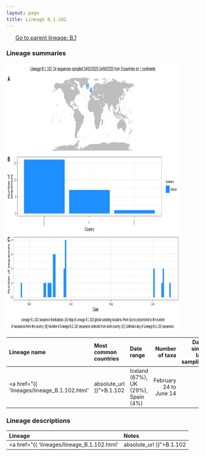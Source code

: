 ```yaml
---
layout: page
title: Lineage B.1.102
---
```




<p>
<ul class="actions small">
	 <a href="{{ 'lineages/lineage_B.1.html' | absolute_url }}" class="button special fit">Go to parent lineage: B.1</a>
</ul>
</p>
<h3> Lineage summaries</h3>

<img src="../assets/images/B.1.102.svg" alt="B.1.102 lineage summary figure" width="90%" height="700px" />


| Lineage name | Most common countries | Date range | Number of taxa |  Days since last sampling | Known Travel | Recall value |
|:-----|:-----|:-------|-------:|-------:|:---------|--------:|
| <a href="{{ 'lineages/lineage_B.1.102.html' | absolute_url }}">B.1.102</a> | Iceland (67%), UK (29%), Spain (4%) | February 24 to June 14 | 24 | 69 |  | 1.0 |

<h3>Lineage descriptions</h3>

| Lineage | Notes |
|:-----|:-----|
| <a href="{{ 'lineages/lineage_B.1.102.html' | absolute_url }}">B.1.102</a> | Icelandic lineage |

